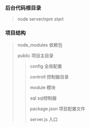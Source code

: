 ### 后台代码根目录

>node server/npm start


### 项目结构


>node_modules 依赖包
>
>public 项目主目录
>
>>config 全局配置
>>
>>controll 控制器目录
>>
>>module 模块
>>
>>sql sql控制器
>>
>>package.json 项目配置文件
>>
>>server.js 入口

